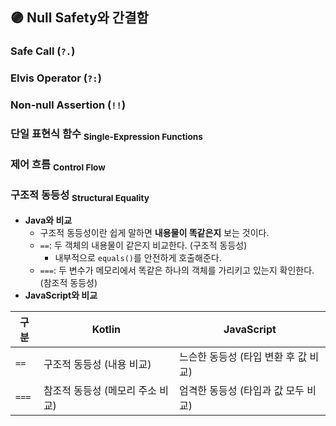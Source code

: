 ## 🟣 Null Safety와 간결함
### Safe Call (`?.`)
### Elvis Operator (`?:`)
### Non-null Assertion (`!!`)
### 단일 표현식 함수 <sub>Single-Expression Functions</sub>
### 제어 흐름 <sub>Control Flow</sub>
### 구조적 동등성 <sub>Structural Equality</sub>
- **Java와 비교**
    - 구조적 동등성이란 쉽게 말하면 **내용물이 똑같은지** 보는 것이다.
    - `==`: 두 객체의 내용물이 같은지 비교한다. (구조적 동등성)
        - 내부적으로 `equals()`를 안전하게 호출해준다.
    - `===`: 두 변수가 메모리에서 똑같은 하나의 객체를 가리키고 있는지 확인한다. (참조적 동등성)
- **JavaScript와 비교**

| 구분    | Kotlin              | JavaScript             |  
| ----- | ------------------- | ---------------------- |  
| `==`  | 구조적 동등성 (내용 비교)     | 느슨한 동등성 (타입 변환 후 값 비교) |  
| `===` | 참조적 동등성 (메모리 주소 비교) | 엄격한 동등성 (타입과 값 모두 비교)  |  

